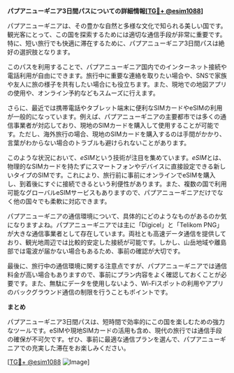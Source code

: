 **パプアニューギニア3日間パスについての詳細情報[[TG💪+ @esim1088](https://t.me/s/esim1088)]**

パプアニューギニアは、その豊かな自然と多様な文化で知られる美しい国です。観光客にとって、この国を探索するためには適切な通信手段が非常に重要です。特に、短い旅行でも快適に滞在するために、パプアニューギニア3日間パスは絶好の選択肢となります。

このパスを利用することで、パプアニューギニア国内でのインターネット接続や電話利用が自由にできます。旅行中に重要な連絡を取りたい場合や、SNSで家族や友人に旅の様子を共有したい場合にも役立ちます。また、現地での地図アプリの使用や、オンライン予約などもスムーズに行えます。

さらに、最近では携帯電話やタブレット端末に便利なSIMカードやeSIMの利用が一般的になっています。例えば、パプアニューギニアの主要都市では多くの通信事業者が対応しており、現地のSIMカードを購入して使用することが可能です。ただし、海外旅行の場合、現地のSIMカードを購入するのは手間がかかり、言葉がわからない場合のトラブルも避けられないことがあります。

このような状況において、*eSIM*という技術が注目を集めています。*eSIM*とは、物理的なSIMカードを持たずにスマートフォンやデバイスに直接設定できる新しいタイプのSIMです。これにより、旅行前に事前にオンラインでeSIMを購入し、到着後にすぐに接続できるという利便性があります。また、複数の国で利用可能なグローバルeSIMサービスもありますので、パプアニューギニアだけでなく他の国々でも柔軟に対応できます。

パプアニューギニアの通信環境について、具体的にどのようなものがあるのか気になりますよね。パプアニューギニアでは主に「Digicel」と「Telikom PNG」が大きな通信事業者として存在しています。両社とも高速データ通信を提供しており、観光地周辺では比較的安定した接続が可能です。しかし、山岳地域や離島部では電波が届かない場合もあるため、事前の確認が大切です。

最後に、旅行中の通信環境に関する注意点ですが、パプアニューギニアでは通信料金が高い場合もありますので、事前にプラン内容をよく確認しておくことが必要です。また、無駄にデータを使用しないよう、Wi-Fiスポットの利用やアプリのバックグラウンド通信の制限を行うこともポイントです。

**まとめ**

パプアニューギニア3日間パスは、短時間で効率的にこの国を楽しむための強力なツールです。eSIMや現地SIMカードの活用も含め、現代の旅行では通信手段の確保が不可欠です。ぜひ、事前に最適な通信プランを選んで、パプアニューギニアでの充実した滞在をお楽しみください。

[[TG💪+ @esim1088](https://t.me/s/esim1088) ![Image](https://i.postimg.cc/Y0z9fWf4/image.png)]